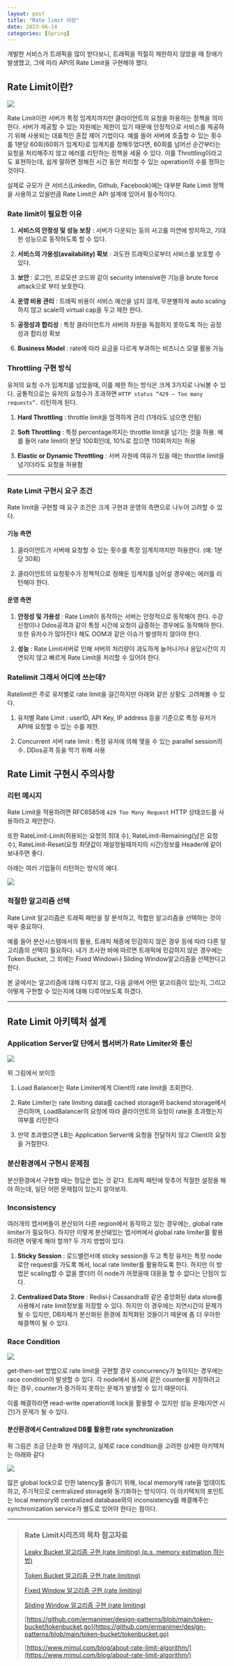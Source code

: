 ```yaml
---
layout: post
title: "Rate limit 이란"
date: 2023-06-14
categories: [Spring]
---
```


개발한 서비스가 트래픽을 많이 받다보니, 트래픽을 적절히 제한하지 않았을 때 장애가 발생했고, 그에 따라 API의 Rate Limit을 구현해야 했다. 

## Rate Limit이란?

![](https://blog.kakaocdn.net/dn/ne1GN/btryIpUpcWr/b7A7mePjYBXyPzCugOTWq1/img.png)

Rate Limit이란 서버가 특정 임계치까지만 클라이언트의 요청을 허용하는 정책을 의미한다. 서버가 제공할 수 있는 자원에는 제한이 있기 때문에 안정적으로 서비스를 제공하기 위해 사용되는 대표적인 혼잡 제어 기법이다. 예를 들어 서버에 호출할 수 있는 횟수를 1분당 60회(60회가 임계치)로 임계치를 정해두었다면, 60회를 넘어선 순간부터는 요청을 처리해주지 않고 에러를 리턴하는 정책을 세울 수 있다. 이를 Throttling이라고도 표현하는데, 쉽게 말하면 정해진 시간 동안 처리할 수 있는 operation의 수를 정하는 것이다.

실제로 규모가 큰 서비스(Linkedin, Github, Facebook)에는 대부분 Rate Limit 정책을 사용하고 있을만큼 Rate Limit은 API 설계에 있어서 필수적이다.

### Rate limit이 필요한 이유

1. **서비스의 안정성 및 성능 보장** : 서버가 다운되는 등의 사고를 미연에 방지하고, 기대한 성능으로 동작하도록 할 수 있다.

2. **서비스의 가용성(availability) 확보** : 과도한 트래픽으로부터 서비스를 보호할 수 있다.

3. **보안** : 로그인, 프로모션 코드와 같이 security intensive한 기능을 brute force attack으로 부터 보호한다.

4. **운영 비용 관리** : 트래픽 비용이 서비스 예산을 넘지 않게, 무분별하게 auto scaling하지 않고 scale의 virtual cap을 두고 제한 한다.

5. **공정성과 합리성** : 특정 클라이언트가 서버의 자원을 독점하지 못하도록 하는 공정성과 합리성 확보

6. **Business Model** : rate에 따라 요금을 다르게 부과하는 비즈니스 모델 활용 가능

### Throttling 구현 방식

유저의 요청 수가 임계치를 넘었을때, 이를 제한 하는 방식은 크게 3가지로 나눠볼 수 있다. 공통적으로는 유저의 요청수가 초과하면 `HTTP status “429 — Too many requests”.` 리턴하게 된다.

1. **Hard Throttling** : throttle limit을 엄격하게 관리 (1개라도 넘으면 안됨)

2. **Soft Throttling** : 특정 percentage까지는 throttle limit을 넘기는 것을 허용. 예를 들어 rate limit이 분당 100회인데, 10%로 잡으면 110회까지는 허용

3. **Elastic or Dynamic Throttling** : 서버 자원에 여유가 있을 때는 thorttle limit을 넘기더라도 요청을 허용함

___

### Rate Limit 구현시 요구 조건

Rate limit을 구현할 때 요구 조건은 크게 구현과 운영의 측면으로 나누어 고려할 수 있다.

#### 기능 측면

1. 클라이언트가 서버에 요청할 수 있는 횟수를 특정 임계치까지만 허용한다. (예: 1분당 30회)

2. 클라이언트의 요청횟수가 정책적으로 정해둔 임계치를 넘어설 경우에는 에러를 리턴해야 한다.

#### 운영 측면

1. **안정성 및 가용성** : Rate Limit이 동작하는 서버는 안정적으로 동작해야 한다. 수강신청이나 Ddos공격과 같이 특정 시간에 요청이 급증하는 경우에도 동작해야 한다. 또한 유저수가 많아진다 해도 OOM과 같은 이슈가 발생하지 않아야 한다.

2. **성능** : Rate Limit서버로 인해 서버의 처리량이 과도하게 늘어나거나 응답시간이 지연되지 않고 빠르게 Rate Limit을 처리할 수 있어야 한다.

### Ratelimit 그래서 어디에 쓰는데?

Ratelimit은 주로 유저별로 rate limit을 걸긴하지만 아래와 같은 상황도 고려해볼 수 있다.

1. 유저별 Rate Limit : userID, API Key, IP address 등을 기준으로 특정 유저가 API에 요청할 수 있는 수를 제한. 

2. Concurrent 서버 rate limit : 특정 유저에 의해 맺을 수 있는 parallel session의 수. DDos공격 등을 막기 위해 사용

## Rate Limit 구현시 주의사항

### 리턴 메시지

Rate Limit을 적용하려면 RFC6585에 `429 Too Many Request` HTTP 상태코드를 사용하라고 제안한다.

또한 RateLimit-Limit(허용되는 요청의 최대 수), RateLimit-Remaining(남은 요청 수), RateLimit-Reset(요청 최댓값이 재설정될때까지의 시간)정보를 Header에 같이 보내주면 좋다.

아래는 여러 기업들이 리턴하는 방식의 예다.

![](https://blog.kakaocdn.net/dn/bY4EGn/btryKt89nZv/kiJmGwVUbwE6o5BaBA8KrK/img.png)

### 적절한 알고리즘 선택

Rate Limit 알고리즘은 트래픽 패턴을 잘 분석하고, 적합한 알고리즘을 선택하는 것이 매우 중요하다.

예를 들어 분산시스템에서의 활용, 트래피 체증에 민감하지 않은 경우 등에 따라 다른 알고리즘의 선택이 필요하다. 내가 조사한 바에 따르면 트래픽에 민감하지 않은 경우에는 Token Bucket, 그 외에는 Fixed Window나 Sliding Window알고리즘을 선택한다고 한다.

본 글에서는 알고리즘에 대해 다루지 않고, 다음 글에서 어떤 알고리즘이 있는지, 그리고 어떻게 구현할 수 있는지에 대해 다루어보도록 하겠다.

___

## Rate Limit 아키텍처 설계

### Application Server앞 단에서 웹서버가 Rate Limiter와 통신

![](https://blog.kakaocdn.net/dn/ciylvd/btryHG29Zj2/K29beRmfEeOQoKzeQiFct0/img.png)

위 그림에서 보이듯

1. Load Balancer는 Rate Limiter에게 Client의 rate limit을 조회한다.

2. Rate Limiter는 rate limiting data를 cached storage와 backend storage에서 관리하며, LoadBalancer의 요청에 따라 클라이언트의 요청이 rate을 초과했는지 여부를 리턴한다

3. 만약 초과했으면 LB는 Application Server에 요청을 전달하지 않고 Client의 요청을 거절한다.

### 분산환경에서 구현시 문제점

분산환경에서 구현할 때는 정답은 없는 것 같다. 트래픽 패턴에 맞추어 적절한 설정을 해야 하는데, 일단 어떤 문제점이 있는지 알아보자.

### Inconsistency

여러개의 앱서버들이 분산되어 다른 region에서 동작하고 있는 경우에는, global rate limiter가 필요하다. 하지만 이렇게 분산돼있는 앱서버에서 global rate limiter를 활용하려면 어떻게 해야 할까? 두 가지 방법이 있다.

1. **Sticky Session** : 로드밸런서에 sticky session을 두고 특정 유저는 특정 node로만 request를 가도록 해서, local rate limiter를 활용하도록 한다. 하지만 이 방법은 scaling할 수 없을 뿐더러 이 node가 꺼졌을때 대응을 할 수 없다는 단점이 있다.

2. **Centralized Data Store** : Redis나 Cassandra와 같은 중앙화된 data store를 사용해서 rate limit정보를 저장할 수 있다. 하지만 이 경우에는 지연시간이 문제가 될 수 있지만, DB자체가 분산화된 환경에 최적화된 것들이기 때문에 좀 더 우아한 해결책이 될 수 있다.

### Race Condition

![](https://blog.kakaocdn.net/dn/byNjdG/btryJDD5OVa/3KDpeFmFzJF1t68JBWnhAk/img.png)

get-then-set 방법으로 rate limit을 구현할 경우 concurrency가 높아지는 경우에는 race condition이 발생할 수 있다. 각 node에서 동시에 같은 counter를 저장하려고 하는 경우, counter가 증가하지 못하는 문제가 발생할 수 있기 때문이다.

이를 해결하라면 read-write operation에 lock을 활용할 수 있지만 성능 문제(지연 시간)가 문제가 될 수 있다.

#### 분산환경에서 Centralized DB를 활용한 rate synchronization

위 그림은 조금 단순화 한 개념이고, 실제로 race condition을 고려한 상세한 아키텍처는 아래와 같다

![](https://blog.kakaocdn.net/dn/c96Ln7/btryKwdIFWr/y9suqPHOL5J2qkIGbArL31/img.png)

많은 global lock으로 인한 latency를 줄이기 위해, local memory에 rate을 업데이트하고, 주기적으로 centralized storage와 동기화하는 방식이다. 이 아키텍처의 포인트는 local memory와 centralized database와의 inconsistency를 해결해주는 synchronization service가 별도로 있어야 한다는 점이다.

___





>### Rate Limit시리즈의 목차 참고자료
>
> [Leaky Bucket 알고리즘 구현 (rate limiting) (p.s. memory estimation 하는 법)](https://etloveguitar.tistory.com/127)
>
>[Token Bucket 알고리즘 구현 (rate limiting)](https://etloveguitar.tistory.com/128)
>
>[Fixed Window 알고리즘 구현 (rate limiting)](https://etloveguitar.tistory.com/129)
>
>[Sliding Window 알고리즘 구현 (rate limiting)](https://etloveguitar.tistory.com/130)
>
>[https://github.com/ermanimer/design-patterns/blob/main/token-bucket/tokenbucket.go](https://github.com/ermanimer/design-patterns/blob/main/token-bucket/tokenbucket.go)
>
>[https://www.mimul.com/blog/about-rate-limit-algorithm/](https://www.mimul.com/blog/about-rate-limit-algorithm/)
